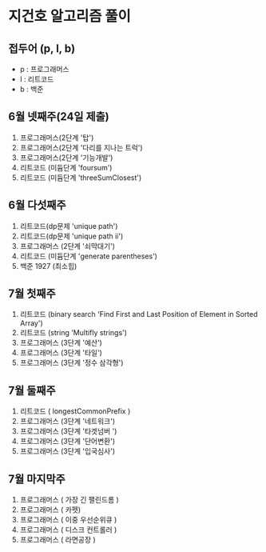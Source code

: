 # 지건호 알고리즘 풀이
## 접두어 (p, l, b) 
* p : 프로그래머스
* l : 리트코드
* b : 백준
## 6월 넷째주(24일 제출)
1. 프로그래머스(2단계 '탑')
2. 프로그래머스(2단계 '다리를 지나는 트럭')
3. 프로그래머스(2단계 '기능개발')
4. 리트코드 (미듐단계 'foursum')
5. 리트코드 (미듐단계 'threeSumClosest')
## 6월 다섯째주
1. 리트코드(dp문제 'unique path')
2. 리트코드(dp문제 'unique path ii')
3. 프로그래머스 (2단계 '쇠막대기')
4. 리트코드 (미듐단계 'generate parentheses')
5. 백준 1927 (최소힙)
## 7월 첫째주
1. 리트코드 (binary search 'Find First and Last Position of Element in Sorted Array')
2. 리트코드 (string 'Multifly strings')
3. 프로그래머스 (3단계 '예산')
4. 프로그래머스 (3단계 '타일')
5. 프로그래머스 (3단계 '정수 삼각형')
## 7월 둘째주
1. 리트코드 ( longestCommonPrefix )
2. 프로그래머스 (3단계 '네트워크')
3. 프로그래머스 (3단계 '타겟넘버 ')
4. 프로그래머스 (3단계 '단어변환')
5. 프로그래머스 (3단계 '입국심사')
## 7월 마지막주
1. 프로그래머스 ( 가장 긴 팰린드롬 )
2. 프로그래머스 ( 카펫)
3. 프로그래머스 ( 이중 우선순위큐 )
4. 프로그래머스 ( 디스크 컨트롤러 )
5. 프로그래머스 ( 라면공장 )